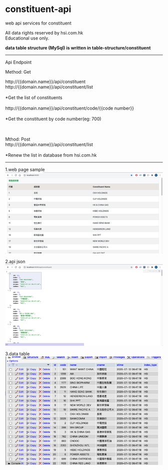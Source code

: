 # constituent-api
web api services for constituent 

All data rights reserved by hsi.com.hk <br/>
Educational use only.

**data table structure (MySql) is written in table-structure/constituent**


**************************************************************************
Api Endpoint

Method: Get

http://{{domain.name}}/api/constituent <br/>
http://{{domain.name}}/api/constituent/list <br/><br/>
*Get the list of constituents <br/>
<br/>
http://{{domain.name}}/api/constituent/code/{{code number}} <br/><br/>
*Get the constituent by code number(eg: 700) <br/>

<br/><br/>
Mthod: Post<br/>
http://{{domain.name}}/api/constituent/list<br/><br/>
*Renew the list in database from hsi.com.hk<br/>


**************************************************************************


1.web page sample
![image](https://github.com/danlaihk/constituent-api/blob/master/web%20page.png)

2.api json
![image](https://github.com/danlaihk/constituent-api/blob/master/api%20json.png)

3.data table
![image](https://github.com/danlaihk/constituent-api/blob/master/data%20table.png)


